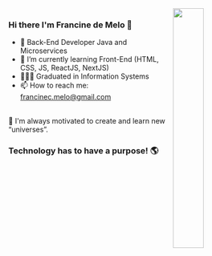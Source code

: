 <img align="right" width="35%" height="auto" position="absolute" margin="auto" src="https://user-images.githubusercontent.com/44738243/176420230-50a73433-4d20-4fa3-b4b0-d4930c390e66.png">

### Hi there I'm Francine de Melo 👋

- 🤘 Back-End Developer Java and Microservices
- 🌱 I’m currently learning Front-End (HTML, CSS, JS, ReactJS, NextJS)
- 🧑🏽‍🎓 Graduated in Information Systems 
- 📫 How to reach me: francinec.melo@gmail.com 
</br>
 🚀 I'm always motivated to create and learn new “universes”.

### Technology has to have a purpose! 🌎

